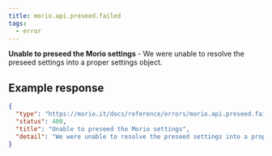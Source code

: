 ```yaml
---
title: morio.api.preseed.failed
tags:
  - error
---
```


<!-- MORIO_AUTO_GENERATED_CONTENT_STARTS - Manual changes made below will be overwritten -->

**Unable to preseed the Morio settings** - We were unable to resolve the preseed settings into a proper settings object.

<!-- MORIO_AUTO_GENERATED_CONTENT_ENDS - Manual changes made above will be overwritten -->

<!-- MORIO_AUTO_GENERATED_CONTENT_STARTS - Manual changes made below will be overwritten -->

## Example response

```json
{
  "type": "https://morio.it/docs/reference/errors/morio.api.preseed.failed",
  "status": 400,
  "title": "Unable to preseed the Morio settings",
  "detail": "We were unable to resolve the preseed settings into a proper settings object."
}
```

<!-- MORIO_AUTO_GENERATED_CONTENT_ENDS - Manual changes made above will be overwritten -->

